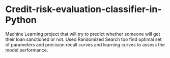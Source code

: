 # Credit-risk-evaluation-classifier-in-Python
Machine Learning project that will try to predict whether someone will get their loan sanctioned or not.  Used Randomized Search too find optimal set of parameters and precision recall curves and learning curves to assess the model performance.
